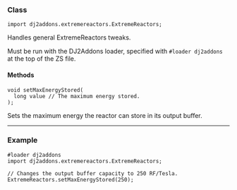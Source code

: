 
### Class

```zenscript
import dj2addons.extremereactors.ExtremeReactors;
```

Handles general ExtremeReactors tweaks.

Must be run with the DJ2Addons loader, specified with `#loader dj2addons` at the top of the ZS file.


#### Methods

```zenscript
void setMaxEnergyStored(
  long value // The maximum energy stored.
);
```

Sets the maximum energy the reactor can store in its output buffer.

---


### Example
```zenscript
#loader dj2addons
import dj2addons.extremereactors.ExtremeReactors;

// Changes the output buffer capacity to 250 RF/Tesla.
ExtremeReactors.setMaxEnergyStored(250);
```
